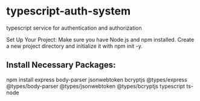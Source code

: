 # typescript-auth-system
typescript service for authentication and authorization

Set Up Your Project: Make sure you have Node.js and npm installed. Create a new project directory and initialize it with npm init -y.

## Install Necessary Packages:
npm install express body-parser jsonwebtoken bcryptjs @types/express @types/body-parser @types/jsonwebtoken @types/bcryptjs typescript ts-node
